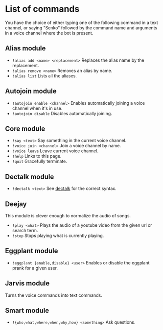 # List of commands

You have the choice of either typing one of the following command in a text channel, or saying "Senko" followed by the
command name and arguments in a voice channel where the bot is present.

## Alias module

- `!alias add <name> <replacement>` Replaces the alias name by the replacement.
- `!alias remove <name>` Removes an alias by name.
- `!alias list` Lists all the aliases.
 
## Autojoin module

- `!autojoin enable <channel>` Enables automatically joining a voice channel when it's in use.
- `!autojoin disable` Disables automatically joining.

## Core module

- `!say <text>` Say something in the current voice channel.
- `!voice join <channel>` Join a voice channel by name.
- `!voice leave` Leave current voice channel.
- `!help` Links to this page.
- `!quit` Gracefully terminate.

## Dectalk module

- `!dectalk <text>` See [dectalk](https://github.com/nitrix/dectalk) for the correct syntax.

## Deejay

This module is clever enough to normalize the audio of songs.

- `!play <what>` Plays the audio of a youtube video from the given url or search term.
- `!stop` Stops playing what is currently playing.

## Eggplant module
- `!eggplant {enable,disable} <user>` Enables or disable the eggplant prank for a given user.

## Jarvis module

Turns the voice commands into text commands.

## Smart module

- `!{who,what,where,when,why,how} <something>` Ask questions.
